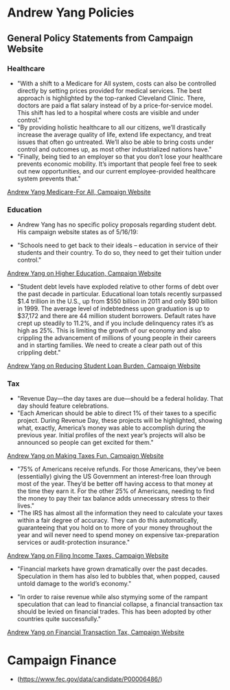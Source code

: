 # Andrew Yang Policies

## General Policy Statements from Campaign Website

### Healthcare
* "With a shift to a Medicare for All system, costs can also be controlled directly by setting prices provided for medical services. The best approach is highlighted by the top-ranked Cleveland Clinic. There, doctors are paid a flat salary instead of by a price-for-service model. This shift has led to a hospital where costs are visible and under control."
* "By providing holistic healthcare to all our citizens, we’ll drastically increase the average quality of life, extend life expectancy, and treat issues that often go untreated. We’ll also be able to bring costs under control and outcomes up, as most other industrialized nations have."
* "Finally, being tied to an employer so that you don’t lose your healthcare prevents economic mobility. It’s important that people feel free to seek out new opportunities, and our current employee-provided healthcare system prevents that."

[Andrew Yang Medicare-For All, Campaign Website](https://www.yang2020.com/policies/medicare-for-all/)

### Education 
* Andrew Yang has no specific policy proposals regarding student debt. His campaign website states as of 5/16/19:

* "Schools need to get back to their ideals – education in service of their students and their country. To do so, they need to get their tuition under control."

[Andrew Yang on Higher Education, Campaign Website](https://www.yang2020.com/policies/controlling-cost-higher-education/)

* "Student debt levels have exploded relative to other forms of debt over the past decade in particular. Educational loan totals recently surpassed $1.4 trillion in the U.S., up from $550 billion in 2011 and only $90 billion in 1999. The average level of indebtedness upon graduation is up to $37,172 and there are 44 million student borrowers. Default rates have crept up steadily to 11.2%, and if you include delinquency rates it’s as high as 25%. This is limiting the growth of our economy and also crippling the advancement of millions of young people in their careers and in starting families. We need to create a clear path out of this crippling debt."

[Andrew Yang on Reducing Student Loan Burden, Campaign Website](https://www.yang2020.com/policies/student-loan-debt/)

### Tax
* "Revenue Day—the day taxes are due—should be a federal holiday. That day should feature celebrations.
* "Each American should be able to direct 1% of their taxes to a specific project. During Revenue Day, these projects will be highlighted, showing what, exactly, America’s money was able to accomplish during the previous year. Initial profiles of the next year’s projects will also be announced so people can get excited for them."

[Andrew Yang on Making Taxes Fun, Campaign Website](https://www.yang2020.com/policies/making-taxes-fun/)

* "75% of Americans receive refunds. For those Americans, they’ve been (essentially) giving the US Government an interest-free loan through most of the year. They’d be better off having access to that money at the time they earn it. For the other 25% of Americans, needing to find the money to pay their tax balance adds unnecessary stress to their lives."
* "The IRS has almost all the information they need to calculate your taxes within a fair degree of accuracy. They can do this automatically, guaranteeing that you hold on to more of your money throughout the year and will never need to spend money on expensive tax-preparation services or audit-protection insurance."

[Andrew Yang on Filing Income Taxes, Campaign Website](https://www.yang2020.com/policies/filing-income-taxes/)

* "Financial markets have grown dramatically over the past decades. Speculation in them has also led to bubbles that, when popped, caused untold damage to the world’s economy."

* "In order to raise revenue while also stymying some of the rampant speculation that can lead to financial collapse, a financial transaction tax should be levied on financial trades. This has been adopted by other countries quite successfully."

[Andrew Yang on Financial Transaction Tax, Campaign Website](https://www.yang2020.com/policies/financial-transaction-tax/)

# Campaign Finance
* (https://www.fec.gov/data/candidate/P00006486/)
